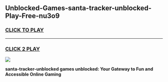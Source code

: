 
## Unblocked-Games-santa-tracker-unblocked-Play-Free-nu3o9
<h3>
<a href="https://premium76.site?title=santa-tracker-unblocked&ref=21A">CLICK TO PLAY</a></h3>
<hr>

<h3>
<a href="https://premium76.site?title=santa-tracker-unblocked&ref=21A">CLICK 2 PLAY</a>
  
</h3>

<a href="https://premium76.site?title=santa-tracker-unblocked&ref=21A"><img src="https://clearcache.store/games.png"></a>


**santa-tracker-unblocked games unblocked: Your Gateway to Fun and Accessible Online Gaming**
